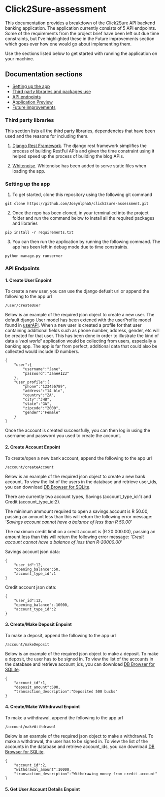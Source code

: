 # Click2Sure-assessment

This documentation provides a breakdown of the Click2Sure API backend banking application.  The application currently consists of 5 API endpoints. Some of the requirements from the project brief have been left out due time constraints, but I've highlighted these in the Future improvements section which goes over how one would go about implementing them.

Use the sections listed below to get started with running the application on your machine. 

## Documentation sections
- [Setting up the app](#setting-up-the-app)
- [Third party libraries and packages use](#third-party-libraries)
- [API endpoints](#api-endpoints)
- [Application Preview](#application-preview)
- [Future improvements](#future-improvement)



### Third party libraries

This section lists all the third party libraries, dependencies that have been used and the reasons for including them.

1. [Django Rest Framework](https://www.django-rest-framework.org/). The django rest framework simplifies the process of building RestFul APIs and given the time constraint using it helped speed up the process of building the blog APIs.

3. [Whitenoise](https://pypi.org/project/whitenoise/). Whitenoise has been added to serve static files when loading the app.


### Setting up the app

1. To get started, clone this repository using the following git command
```
git clone https://github.com/JoeyAlpha5/click2sure-assessment.git
```

2. Once the repo has been cloned, in your terminal cd into the project folder and run the command below to install all the required packages and libraries

```
pip install -r requirements.txt
```

3. You can then run the application by running the following command. The app has been left in debug mode due to time constraints. 

```
python manage.py runserver
```

### API Endpoints

#### 1. Create User Enpoint

To create a new user, you can use the django defualt url or append the following to the app url

```
/user/createUser
```

Below is an example of the required json object to create a new user. The default django User model has been extened with the userProfile model found in [userAPI](https://github.com/JoeyAlpha5/click2sure-assessment/blob/development/userAPI/models.py). When a new user is created a profile for that user containing additional fields such as phone number, address, gender, etc will be created for that user. This has been done in order to illustrate the kind of data a  *'real world'* application would be collecting from users, especially a banking app. The app is far from perfect, additional data that could also be collected would include ID numbers.

```
{
    "user":{
        "username":"Jane",
        "password":"Jane#123"
    },
    "user_profile":{
        "phone":"123456789",
        "address":"14 blo",
        "country":"ZA",
        "city":"JHB",
        "state":"GA",
        "zipcode":"2000",
        "gender":"Female"
    }
}
```

Once the account is created successfully, you can then log in using the username and password you used to create the account.


#### 2. Create Account Enpoint

To create/open a new bank account, append the following to the app url

```
/account/createAccount
```

Below is an example of the required json object to create a new bank account. To view the list of the users in the database and retrieve user_ids, you can download [DB Browser for SQLite](https://sqlitebrowser.org/).

There are currently two account types, Savings (account_type_id:1) and Credit (account_type_id:2).

The minimum ammount required to open a savings account is R 50.00, passing an amount less than this will return the following error message: *'Savings account cannot have a balance of less than R 50.00'*

The maximum credit limit on a credit account is (R 20 000.00), passing an amount less than this will return the following error message: *'Credit account cannot have a balance of less than R-20000.00'*

Savings account json data:

```
{
    "user_id":12,
    "opening_balance":50,
    "account_type_id":1
}
```

Credit account json data:
```
{
    "user_id":12,
    "opening_balance":-10000,
    "account_type_id":2
}
```

#### 3. Create/Make Deposit Enpoint

To make a deposit, append the following to the app url

```
/account/makeDeposit
```

Below is an example of the required json object to make a deposit. To make a deposit, the user has to be signed in. To view the list of the accounts in the database and retrieve account_ids, you can download [DB Browser for SQLite](https://sqlitebrowser.org/).

```
{
    "account_id":1,
    "deposit_amount":500,
    "transaction_description":"Deposited 500 bucks"
}
```


#### 4. Create/Make Withdrawal Enpoint

To make a withdrawal, append the following to the app url

```
/account/makeWithdrawal
```

Below is an example of the required json object to make a withdrawal. To make a withdrawal, the user has to be signed in. To view the list of the accounts in the database and retrieve account_ids, you can download [DB Browser for SQLite](https://sqlitebrowser.org/).


```
{
    "account_id":2,
    "withdrawal_amount":10000,
    "transaction_description":"Withdrawing money from credit account"
}
```

#### 5. Get User Account Details Enpoint



